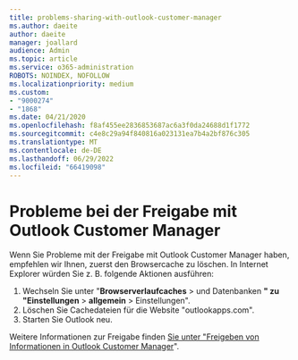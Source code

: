 ```yaml
---
title: problems-sharing-with-outlook-customer-manager
ms.author: daeite
author: daeite
manager: joallard
audience: Admin
ms.topic: article
ms.service: o365-administration
ROBOTS: NOINDEX, NOFOLLOW
ms.localizationpriority: medium
ms.custom:
- "9000274"
- "1868"
ms.date: 04/21/2020
ms.openlocfilehash: f8af455ee2836853687ac6a3f0da24688d1f1772
ms.sourcegitcommit: c4e8c29a94f840816a023131ea7b4a2bf876c305
ms.translationtype: MT
ms.contentlocale: de-DE
ms.lasthandoff: 06/29/2022
ms.locfileid: "66419098"
---
```

# <a name="problems-sharing-with-outlook-customer-manager"></a>Probleme bei der Freigabe mit Outlook Customer Manager

Wenn Sie Probleme mit der Freigabe mit Outlook Customer Manager haben, empfehlen wir Ihnen, zuerst den Browsercache zu löschen. In Internet Explorer würden Sie z. B. folgende Aktionen ausführen:

1. Wechseln Sie unter "**Browserverlaufcaches** >  und Datenbanken **" zu "Einstellungen** > **allgemein** > Einstellungen".
2. Löschen Sie Cachedateien für die Website "outlookapps.com".
3. Starten Sie Outlook neu.

Weitere Informationen zur Freigabe finden [Sie unter "Freigeben von Informationen in Outlook Customer Manager](https://techcommunity.microsoft.com/t5/outlook-blog/sharing-how-to-keep-your-colleagues-in-the-loop/ba-p/35710)".